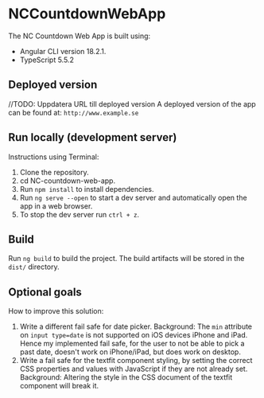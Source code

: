 # NCCountdownWebApp

The NC Countdown Web App is built using:

- Angular CLI version 18.2.1.
- TypeScript 5.5.2

## Deployed version

//TODO: Uppdatera URL till deployed version
A deployed version of the app can be found at: `http://www.example.se`

## Run locally (development server)

Instructions using Terminal:

1. Clone the repository.
2. cd NC-countdown-web-app.
3. Run `npm install` to install dependencies.
4. Run `ng serve --open` to start a dev server and automatically open the app in a web browser.
5. To stop the dev server run `ctrl + z`.

## Build

Run `ng build` to build the project. The build artifacts will be stored in the `dist/` directory.

## Optional goals

How to improve this solution:

1. Write a different fail safe for date picker.
   Background: The `min` attribute on `input type=date` is not supported on iOS devices iPhone and iPad. Hence my implemented fail safe, for the user to not be able to pick a past date, doesn't work on iPhone/iPad, but does work on desktop.
2. Write a fail safe for the textfit component styling, by setting the correct CSS properties and values with JavaScript if they are not already set.
   Background: Altering the style in the CSS document of the textfit component will break it.

